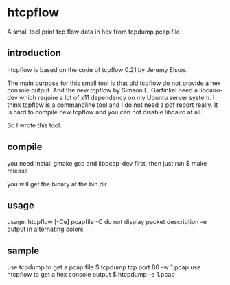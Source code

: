 htcpflow
==========
A small tool print tcp flow data in hex from tcpdump pcap file.

introduction
------------
htcpflow is based on the code of tcpflow 0.21 by Jeremy Elson.

The main purpose for this small tool is that old tcpflow do not
provide a hex console output. And the new tcpflow by Simson L. Garfinkel
need a libcairo-dev which require a lot of x11 dependency on my Ubuntu server system.
I think tcpflow is a commandline tool and I do not need a pdf report really.
It is hard to compile new tcpflow and you can not disable libcairo at all.

So I wrote this tool.

compile
-------
you need install gmake gcc and libpcap-dev first, then just run
$ make release

you will get the binary at the bin dir

usage
-----
usage: htcpflow [-Ce] pcapfile
   -C do not display packet description
   -e output in alternating colors

sample
------
use tcpdump to get a pcap file
$ tcpdump tcp port 80 -w 1.pcap
use htcpflow to get a hex console output
$ htcpdump -e 1.pcap

